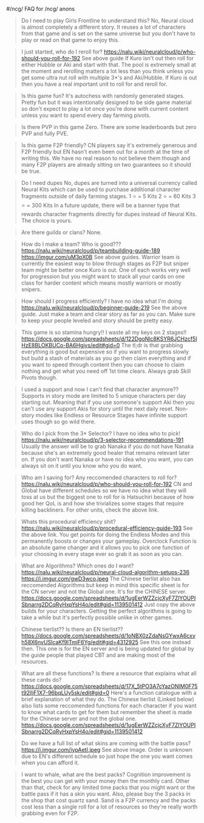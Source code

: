 #/ncg/ FAQ for /ncg/ anons

>Do I need to play Girls Frontline to understand this?
No, Neural cloud is almost completely a different story. It reuses a lot of characters from that game and is set on the same universe but you don't have to play or read on that game to enjoy this.

> I just started, who do I reroll for?
https://nalu.wiki/neuralcloud/p/who-should-you-roll-for-192
See above guide
If Kuro isn't out then roll for either Hubble or Aki and start with that. The pool is extremely small at the moment and rerolling matters a lot less than you think unless you get some ultra nut roll with multiple 3*'s and Aki/Hubble.
If Kuro is out then you have a real important unit to roll for and reroll for.

>Is this game fun?
It's autochess with randomly generated stages. Pretty fun but it was intentionally designed to be side game material so don't expect to play a lot once you're done with current content unless you want to spend every day farming pivots.

>Is there PVP in this game
Zero. There are some leaderboards but zero PVP and fully PVE.

>Is this game F2P friendly?
CN players say it's extremely generous and F2P friendly but EN hasn't even been out for a month at the time of writing this. We have no real reason to not believe them though and many F2P players are already sitting on two guarantees so it should be true.

>Do I need dupes
No, dupes are turned into a universal currency called Neural Kits which can be used to purchase additional character fragments outside of daily farming stages.
1 ⭐ = 5 Kits
2 ⭐ = 60 Kits
3 ⭐ = 300 Kits
In a future update, there will be a banner type that rewards character fragments directly for dupes instead of Neural Kits. The choice is yours.

>Are there guilds or clans?
None.

>How do I make a team? Who is good???
https://nalu.wiki/neuralcloud/p/teambuilding-guide-189
https://imgur.com/uM3pX0B
See above guides. Warrior team is currently the easiest way to blow through stages as F2P but sniper team might be better once Kuro is out. One of each works very well for progression but you might want to stack all your cards on one class for harder content which means mostly warriors or mostly snipers.

>How should I progress efficiently? I have no idea what I'm doing
https://nalu.wiki/neuralcloud/p/beginner-guide-219
See the above guide. Just make a team and clear story as far as you can. Make sure to keep your people leveled and story should be pretty easy.

>This game is so stamina hungry!! I waste all my keys on 2 stages!!
https://docs.google.com/spreadsheets/d/122DgoNlc8KSYR6JCHzcf5IHzE8BLOKBUCo-BA6Hgjys/edit#gid=0
The tl;dr is that grabbing everything is good but expensive so if you want to progress slowly but build a stash of materials as you go then claim everything and if you want to speed through content then you can choose to claim nothing and get what you need off 1st time clears. Always grab Skill Pivots though.

>I used a support and now I can't find that character anymore??
Supports in story mode are limited to 5 unique characters per day starting out. Meaning that if you use someone's support Aki then you can't use any support Akis for story until the next daily reset. Non-story modes like Endless or Resource Stages have infinite support uses though so go wild there.

>Who do I pick from the 3* Selector? I have no idea who to pick!
https://nalu.wiki/neuralcloud/p/3-selector-recommendations-191
Usually the answer will be to grab Nanaka if you do not have Nanaka because she's an extremely good healer that remains relevant later on. If you don't want Nanaka or have no idea who you want, you can always sit on it until you know who you do want.

>Who am I saving for? Any reccomended characters to roll for?
https://nalu.wiki/neuralcloud/p/who-should-you-roll-for-192
CN and Global have different schedules so we have no idea what they will toss at us but the biggest one to roll for is Hatsuchiri because of how good her QoL is and how she trivializes some stages that require killing backliners. For other units, check the above link.

>Whats this procedural efficiency shit?
https://nalu.wiki/neuralcloud/p/procedural-efficiency-guide-193
See the above link. You get points for doing the Endless Modes and this permanently boosts or changes your gameplay. Overclock Function is an absolute game changer and it allows you to pick one function of your choosing in every stage ever so grab it as soon as you can.

>What are Algorithms? Which ones do I want?
https://nalu.wiki/neuralcloud/p/neural-cloud-algorithm-setups-236
https://i.imgur.com/gwD3wco.jpeg
The Chinese tierlist also has reccomended Algorithms but keep in mind this specific sheet is for the CN server and not the Global one. It's for the CHINESE server.
https://docs.google.com/spreadsheets/d/1ugEerWZZcjcXyF7ZlYOUPISbnarrg2DCqRyHxpYsH4o/edit#gid=1139501412
Just copy the above builds for your characters. Getting the perfect algorithms is going to take a while but it's perfectly possible unlike in other games.

>Chinese tierlist?? Is there an EN tierlist??
https://docs.google.com/spreadsheets/d/1oNBX0zZdaNsGYwxA6cxvh58X6nvUSlcaKf9lTmjF6Yg/edit#gid=4312925
See this one instead then. This one is for the EN server and is being updated for global by the guide people that played CBT and are making most of the resources.

>What are all these functions? Is there a resource that explains what all these cards do?
https://docs.google.com/spreadsheets/d/17X_5tPO3A7cYazONIM0F75t92lljF1X7-96bqLUy5sk/edit#gid=0
Here's a function catalogue with a brief explanation of what they do. The Chinese tierlist (Linked below) also lists some reccomended functions for each character if you want to know what cards to get for them but remember the sheet is made for the Chinese server and not the global one.
https://docs.google.com/spreadsheets/d/1ugEerWZZcjcXyF7ZlYOUPISbnarrg2DCqRyHxpYsH4o/edit#gid=1139501412

>Do we have a full list of what skins are coming with the battle pass?
https://i.imgur.com/iypAetI.jpeg
See above image. Order is unknown due to EN's different schedule so just hope the one you want comes when you can afford it.

>I want to whale, what are the best packs?
Cognition improvement is the best you can get with your money then the monthly card. Other than that, check for any limited time packs that you might want or the battle pass if it has a skin you want. Also, please buy the 3 packs in the shop that cost quartz sand. Sand is a F2P currency and the packs cost less than a single roll for a lot of resources so they're really worth grabbing even for F2P.